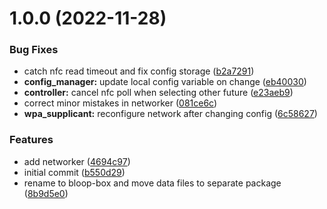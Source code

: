 # 1.0.0 (2022-11-28)


### Bug Fixes

* catch nfc read timeout and fix config storage ([b2a7291](https://github.com/bloop-box/bloop-box-client/commit/b2a7291f6aa810a21c4a114889f88ca2b832d1d8))
* **config_manager:** update local config variable on change ([eb40030](https://github.com/bloop-box/bloop-box-client/commit/eb4003029927e8b495f998e9158170738eb69171))
* **controller:** cancel nfc poll when selecting other future ([e23aeb9](https://github.com/bloop-box/bloop-box-client/commit/e23aeb97bb8e33a92e8e73cd9ba56e30beefb0a1))
* correct minor mistakes in networker ([081ce6c](https://github.com/bloop-box/bloop-box-client/commit/081ce6cc29325ef249dce2a561bc374f43c2a21f))
* **wpa_supplicant:** reconfigure network after changing config ([6c58627](https://github.com/bloop-box/bloop-box-client/commit/6c5862786be1fdc60230a2c314c92fb2cf1e0dff))


### Features

* add networker ([4694c97](https://github.com/bloop-box/bloop-box-client/commit/4694c9734222a3d72520a7b90c8485c69b0b9891))
* initial commit ([b550d29](https://github.com/bloop-box/bloop-box-client/commit/b550d298505cbbbc4f1bb173aeaaea69d8bc9f0b))
* rename to bloop-box and move data files to separate package ([8b9d5e0](https://github.com/bloop-box/bloop-box-client/commit/8b9d5e0c7e8af27da9e81c0cdd2b52b95fc53b01))
